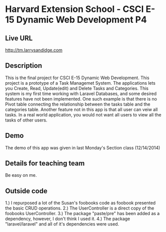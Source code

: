 # Harvard Extension School - CSCI E-15 Dynamic Web Development P4

## Live URL

<http://tm.larrysandidge.com>

## Description

This is the final project for CSCI E-15 Dynamic Web Development.  This project is a prototype of a Task Managemet System.
The applications lets you Create, Read, Update(edit) and Delete Tasks and Categories.  This system is my first time working with Laravel Databases, and some desired features have not been implemented.  One such example is that there is no Pivot table connecting the relationship between the tasks table and the categories table.  Another feature not in this app is that all user can veiw all tasks.  In a real world application, you would not want all users to view all the tasks of other users.

## Demo

The demo of this app was given in last Monday's Section class (12/14/2014)

## Details for teaching team

Be easy on me.

## Outside code

1.) I repurposed a lot of the Susan's foobooks code as foobook presented the basic CRUD operations.
2.) The UserController is a direct copy of the foobooks UserController.
3.) The package "paste/pre" has been added as a dependency, however, I don't think I used it.
4.) The package "laravel/laravel" and all of it's dependencies were used.

